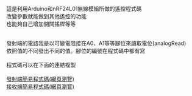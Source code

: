 
<br>這是利用Arduino和nRF24L01無線模組所做的遙控程式碼
<br>改變參數就能做到其他遙控的功能
<br>也能夠自己增加開關搖桿等等

<br>發射端的電路我是以可變電阻接在A0、A1等等腳位來讀取電位(analogRead)
<br>依照值的不同發出不同的值。腳位的編號在程式碼中都有寫
<br>
<br>
程式碼可以在下面的連結複製
<br>
<br>
<a href="transmitter code.html" target ="blank">發射端簡易程式碼(網頁瀏覽)</a>
<br>
<a href="receiver code.html">接收端簡易程式碼(網頁瀏覽)</a>
